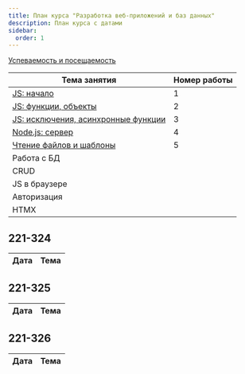 ```yaml
---
title: План курса "Разработка веб-приложений и баз данных"
description: План курса с датами
sidebar:
  order: 1
---
```


[Успеваемость и посещаемость](https://drive.google.com/drive/folders/1X9cXEVZBchH0bVzzt8MhHaYC12A17wcC?usp=sharing)

| Тема занятия                                                           | Номер работы |
| ---------------------------------------------------------------------- | ------------ |
| [JS: начало](/2023/веб-приложения-и-бд/lab1/)                          | 1            |
| [JS: функции, объекты](/2023/веб-приложения-и-бд/lab2/)                | 2            |
| [JS: исключения, асинхронные функции](/2023/веб-приложения-и-бд/lab3/) | 3            |
| [Node.js: сервер](/2023/веб-приложения-и-бд/lab4/)                     | 4            |
| [Чтение файлов и шаблоны](/2023/веб-приложения-и-бд/lab5/)             | 5            |
| Работа с БД                                                            |              |
| CRUD                                                                   |              |
| JS в браузере                                                          |              |
| Авторизация                                                            |              |
| HTMX                                                                   |              |

## 221-324

| Дата | Тема |
| ---- | ---- |

## 221-325

| Дата | Тема |
| ---- | ---- |

## 221-326

| Дата | Тема |
| ---- | ---- |
